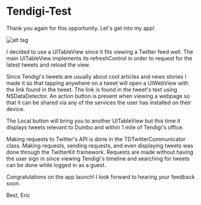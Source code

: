 # Tendigi-Test

Thank you again for this opportunity. Let's get into my app!

![alt tag](https://raw.github.com/username/projectname/branch/path/to/img.png)


I decided to use a UITableView since it fits viewing a Twitter feed well. The main UITableView implements its refreshControl in order to request for the latest tweets and reload the view. 

Since Tendigi's tweets are usually about cool articles and news stories I made it so that tapping anywhere on a tweet will open a UIWebView with the link found in the tweet. The link is found in the tweet's text using NSDataDetector. An action button is present when viewing a webpage so that it can be shared via any of the services the user has installed on their device.

The Local button will bring you to another UITableView but this time it displays tweets relevant to Dumbo and within 1 mile of Tendigi's office.

Making requests to Twitter's API is done in the TDTwitterCommunicator class. Making requests, sending requests, and even displaying tweets was done through the TwitterKit framework. Requests are made without having the user sign in since viewing Tendigi's timeline and searching for tweets can be done while logged in as a guest.

Congratulations on the app launch! I look forward to hearing your feedback soon.

Best,
Eric
